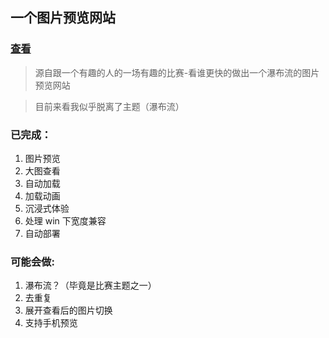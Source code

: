 ## 一个图片预览网站

### [查看](http://39.108.94.69:9001/)

> 源自跟一个有趣的人的一场有趣的比赛-看谁更快的做出一个瀑布流的图片预览网站

> 目前来看我似乎脱离了主题（瀑布流）

### 已完成：

1. 图片预览
2. 大图查看
3. 自动加载
4. 加载动画
5. 沉浸式体验
6. 处理 win 下宽度兼容
7. 自动部署

### 可能会做:

1. 瀑布流？（毕竟是比赛主题之一）
2. 去重复
3. 展开查看后的图片切换
4. 支持手机预览
